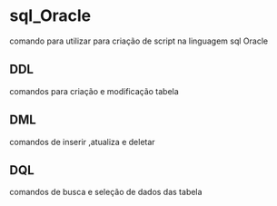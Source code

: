 # sql_Oracle   
comando para utilizar para criação de script na linguagem sql Oracle

## DDL
comandos para criação e modificação tabela

## DML
comandos de inserir ,atualiza e deletar
## DQL

comandos de busca e seleção de dados das tabela
